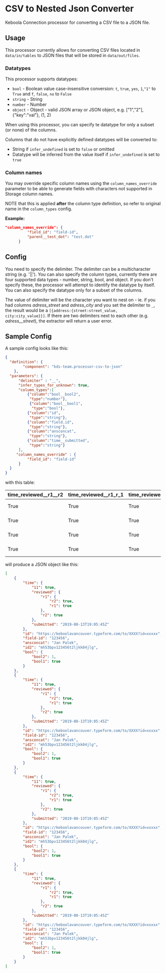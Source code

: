 # CSV to Nested Json Converter

Keboola Connection processor for converting a CSV file to a JSON file.



## Usage
This processor currently allows for converting CSV files located in `data/in/tables` to JSON files 
that will be stored in `data/out/files`. 

### Datatypes

This processor supports datatypes:

- `bool` -  Boolean value  case-insensitive conversion: `t`, `true`, `yes`, `1`,`"1"` to `True` and `f`, `false`, `no` to `False`
- `string` - String
- `number` - Number
- `object` - Object - valid JSON array or JSON object, e.g. ["1","2"], {"key":"val"}, (1, 2)

When using this processor, you can specify te datatype for only a subset (or none) of the columns.

Columns that do not have explicitly defined datatypes will be converted to:

- String if `infer_undefined` is set to `false` or omitted
- Datatype will be inferred from the value itself if `infer_undefined` is set to `true`

### Column names

You may override specific column names using the `column_names_override` parameter 
to be able to generate fields with characters not supported in Storage column names.

NOTE that this is applied **after** the column type definition, so refer to original name in the `column_types` config. 

**Example:**

```json
"column_names_override": {
          "field_id": "field-id",
          "parent__test_dot": "test.dot"     
      }
```

## Config

You need to specify the delimiter. The delimiter can be a multicharacter string (e.g. '||'). You can also specify the column types, currently there are four supported data types - number, string, bool, and object. If you don't specify these, the processor will attempt to identify the datatype by itself. You can also specify the datatype only for a subset of the columns.

The value of delimiter will be the character you want to nest on - ie. if you had columns _adress\_street_ and _adress\_city_ and you set the delimiter to `_`, the result would be a `[{address:{street:street_value, city:city_value}}]`. If there are two delimiters next to each other (e.g. _adress\_\_street_), the extractor will return a user error.

## Sample Config

A sample config looks like this:

```json
{
  "definition": {
        "component": "kds-team.processor-csv-to-json"
    },
  "parameters": {
      "delimiter" : "__",
      "infer_types_for_unknown": true,  
      "column_types":[
          {"column":"bool__bool2",
           "type":"number"},
           {"column":"bool__bool1",
            "type":"bool"},
          {"column":"id",
           "type":"string"},
          {"column":"field.id",
           "type":"string"},
          {"column":"ansconcat",
           "type":"string"},
          {"column":"time__submitted",
           "type":"string"}
      ],
     "column_names_override" : {
          "field_id": "field-id"     
      }
  }
}
```
with this table:

time_reviewed__r1__r2|time_reviewed__r1_r_1|time_reviewed__r2|id|field_id|ansconcat|time_submitted|id2| time__11| bool__bool2|bool__bool1
-----|-----|-----|-----|-----|-----|-----|-----| -----| -----|-----
True|True|True|https://keboolavancouver.typeform.com/to/XXXX?id=xxxxx|123456|Jan Palek|2019-08-13T19:05:45Z|mh53bpv123456t2ljkk04jlg|True|1|True
True|True|True|https://keboolavancouver.typeform.com/to/XXXX?id=xxxxx|123456|Jan Palek|2019-08-13T19:05:45Z|mh53bpv123456t2ljkk04jlg|True|1|True
True|True|True|https://keboolavancouver.typeform.com/to/XXXX?id=xxxxx|123456|Jan Palek|2019-08-13T19:05:45Z|mh53bpv123456t2ljkk04jlg|True|1|True
True|True|True|https://keboolavancouver.typeform.com/to/XXXX?id=xxxxx|123456|Jan Palek|2019-08-13T19:05:45Z|mh53bpv123456t2ljkk04jlg|True|1|True

will produce a JSON object like this:

```json
[
    {
        "time": {
            "11": true,
            "reviewed": {
                "r1": {
                    "r2": true,
                    "r1": true
                },
                "r2": true
            },
            "submitted": "2019-08-13T19:05:45Z"
        },
        "id": "https://keboolavancouver.typeform.com/to/XXXX?id=xxxxx",
        "field-id": "123456",
        "ansconcat": "Jan Palek",
        "id2": "mh53bpv123456t2ljkk04jlg",
        "bool": {
            "bool2": 1,
            "bool1": true
        }
    },
    {
        "time": {
            "11": true,
            "reviewed": {
                "r1": {
                    "r2": true,
                    "r1": true
                },
                "r2": true
            },
            "submitted": "2019-08-13T19:05:45Z"
        },
        "id": "https://keboolavancouver.typeform.com/to/XXXX?id=xxxxx",
        "field-id": "123456",
        "ansconcat": "Jan Palek",
        "id2": "mh53bpv123456t2ljkk04jlg",
        "bool": {
            "bool2": 1,
            "bool1": true
        }
    },
    {
        "time": {
            "11": true,
            "reviewed": {
                "r1": {
                    "r2": true,
                    "r1": true
                },
                "r2": true
            },
            "submitted": "2019-08-13T19:05:45Z"
        },
        "id": "https://keboolavancouver.typeform.com/to/XXXX?id=xxxxx",
        "field-id": "123456",
        "ansconcat": "Jan Palek",
        "id2": "mh53bpv123456t2ljkk04jlg",
        "bool": {
            "bool2": 1,
            "bool1": true
        }
    },
    {
        "time": {
            "11": true,
            "reviewed": {
                "r1": {
                    "r2": true,
                    "r1": true
                },
                "r2": true
            },
            "submitted": "2019-08-13T19:05:45Z"
        },
        "id": "https://keboolavancouver.typeform.com/to/XXXX?id=xxxxx",
        "field-id": "123456",
        "ansconcat": "Jan Palek",
        "id2": "mh53bpv123456t2ljkk04jlg",
        "bool": {
            "bool2": 1,
            "bool1": true
        }
    }
]
```